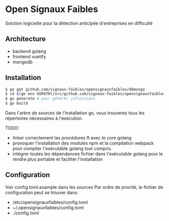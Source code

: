 
# Open Signaux Faibles

Solution logicielle pour la détection anticipée d'entreprises en difficulté

## Architecture

- backend golang
- frontend vuetify
- mongodb

## Installation

```bash
$ go get github.com/signaux-faibles/opensignauxfaibles/dbmongo
$ cd $(go env GOPATH)/src/github.com/signaux-faibles/opensignauxfaibles/dbmongo/lib/engine
$ go generate # pour générer jsFunctions
$ go build
```

Dans l'arbre de sources de l'installation go, vous trouverez tous les répertoires nécessaires à l'exécution.

TODO:

- linker correctement les procédures R avec le core golang
- provoquer l'installation des modules npm et la compilation webpack pour compiler l'exécutable golang tout compris.
- intégrer toutes les dépendances fichier dans l'exécutable golang pour le rendre plus portable et faciliter l'installation

## Configuration

Voir config.toml.example dans les sources
Par ordre de priorité, le fichier de configuration peut se trouver dans:

- /etc/opensignauxfaibles/config.toml
- ~/.opensignauxfaibles/config.toml
- ./config.toml
